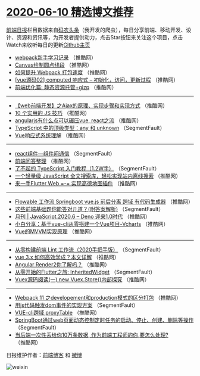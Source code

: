 # [2020-06-10 精选博文推荐](https://toutiao.qdkfweb.cn/date/2020/06/10)

[前端日报](https://qdkfweb.cn/c/news)栏目数据来自[码农头条](https://toutiao.qdkfweb.cn/)（我开发的爬虫），每日分享前端、移动开发、设计、资源和资讯等，为开发者提供动力，点击Star按钮来关注这个项目，点击Watch来收听每日的更新[Github主页](https://github.com/kujian/frontendDaily)
* [webpack新手学习记录](https://toutiao.qdkfweb.cn/143327.html) （推酷网）
* [Canvas绘制圆点线段](https://toutiao.qdkfweb.cn/143328.html) （推酷网）
* [如何提升 Webpack 打包速度](https://toutiao.qdkfweb.cn/143321.html) （推酷网）
* [[vue源码02] computed 响应式 &#8211; 初始化，访问，更新过程](https://toutiao.qdkfweb.cn/143322.html) （推酷网）
* [前端优化篇: 静态资源托管+gizp](https://toutiao.qdkfweb.cn/143323.html) （推酷网）

***
* [【web前端开发】之Ajax的原理、实现步骤和实现方式](https://toutiao.qdkfweb.cn/143324.html) （推酷网）
* [10 个实用的 JS 技巧](https://toutiao.qdkfweb.cn/143325.html) （推酷网）
* [angularjs有什么点可以碾压vue, react之流](https://toutiao.qdkfweb.cn/143326.html) （推酷网）
* [TypeScript 中的顶级类型：any 和 unknown](https://toutiao.qdkfweb.cn/143306.html) （SegmentFault）
* [Vue响应式系统理解](https://toutiao.qdkfweb.cn/143317.html) （推酷网）

***
* [react组件&#8212;组件间通信](https://toutiao.qdkfweb.cn/143307.html) （SegmentFault）
* [前端问答整理](https://toutiao.qdkfweb.cn/143318.html) （推酷网）
* [了不起的 TypeScript 入门教程（1.2W字）](https://toutiao.qdkfweb.cn/143297.html) （SegmentFault）
* [一个轻量级 JavaScript 全文搜索库，轻松实现站内离线搜索](https://toutiao.qdkfweb.cn/143348.html) （推酷网）
* [来一手Flutter Web =-= 实现高德地图插件](https://toutiao.qdkfweb.cn/143308.html) （推酷网）

***
* [Flowable 工作流 Springboot vue.js 前后分离 跨域 有代码生成器](https://toutiao.qdkfweb.cn/143319.html) （推酷网）
* [这些前端基础题你能答对几道？(附答案解析)](https://toutiao.qdkfweb.cn/143298.html) （SegmentFault）
* [月刊 | JavaScript.2020.6 &#8211; Deno 迎来1.0时代](https://toutiao.qdkfweb.cn/143349.html) （推酷网）
* [小白分享：基于vue-cli从零搭建一个Vue项目-Vcharts](https://toutiao.qdkfweb.cn/143309.html) （推酷网）
* [Vue的MVVM实现原理](https://toutiao.qdkfweb.cn/143320.html) （推酷网）

***
* [从零构建前端 Lint 工作流（2020手把手版）](https://toutiao.qdkfweb.cn/143299.html) （SegmentFault）
* [vue 3.x 如何高效学成？本文详解](https://toutiao.qdkfweb.cn/143350.html) （推酷网）
* [Angular Render2你了解吗？](https://toutiao.qdkfweb.cn/143310.html) （推酷网）
* [从零开始的Flutter之旅: InheritedWidget](https://toutiao.qdkfweb.cn/143300.html) （SegmentFault）
* [Vuex源码阅读(一) new Vuex.Store()内部探究](https://toutiao.qdkfweb.cn/143351.html) （推酷网）

***
* [Webpack 11 之developement和production模式的区分打包](https://toutiao.qdkfweb.cn/143311.html) （推酷网）
* [用js代码触发dom事件的实现方案](https://toutiao.qdkfweb.cn/143301.html) （SegmentFault）
* [VUE-cli跨域 proxyTable](https://toutiao.qdkfweb.cn/143312.html) （推酷网）
* [SpringBoot通过web页面动态控制定时任务的启动、停止、创建、删除等操作](https://toutiao.qdkfweb.cn/143302.html) （SegmentFault）
* [当后端一次性丢给你10万条数据, 作为前端工程师的你,要怎么处理?](https://toutiao.qdkfweb.cn/143313.html) （推酷网）

日报维护作者：[前端博客](https://qdkfweb.cn/) 和 [微博](https://qdkfweb.cn/go/weibo)

![weixin](https://user-images.githubusercontent.com/3055447/38468989-651132ac-3b80-11e8-8e6b-15122322a9d7.png)